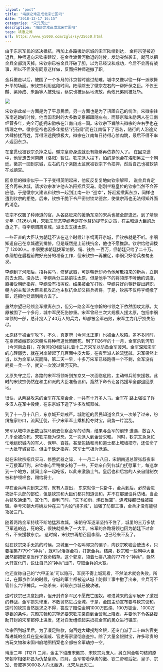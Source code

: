 ```yaml
---
layout: "post"
title: "靖康之难造成北宋亡国吗"
date: "2018-12-17 16:15"
categories: "宋元历史"
description: "靖康之难造成北宋亡国吗"
tags: 靖康之难
url: https://www.y5000.com/zgls/sy/25650.html
---
```






由于东京军民的坚决抵抗，再加上各路援助京城的宋军陆续到达，
金将宗望被迫退兵。种师道向宋钦宗建议，在金兵渡黄河撤退的时候，发动突然袭击，就可以把金兵全部消灭掉。宋钦宗已被金兵吓破了胆，以为已经议和成功，今后不会再有战事，所以不但没有同意这样做，反而把种师道撤了职。

金兵撤走以后，被围了一个多月的汴京暂时逃过劫难，城中又像以往一样一派歌舞升平的场面。宋钦宗利用这段时间，陆续除去了徽宗左右的一帮奸保之臣。不仅王黼、梁师成、朱劻等人被处理，蔡京也被远远地流放，蔡攸兄弟则被处斩。

![](https://img.y5000.com/uploads/allimg/170920/8-1F920113ZW05.jpg)

宋钦宗此举一方面是为了平息民愤，另一方面也是为了巩固自己的统治。宋徽宗往东南逃跑的时候，他当国君时的大多数宠臣都跟随左右，而蔡京和朱励两人在江南经营多年，完全可能拥宋徽宗在江南自成一国。宋钦宗下旨除去徽宗的左右手也在情理之中。徽宗皇帝也因多年接括“花石纲”而在江南留下了恶名，随行的人沿途又大肆掠扰百姓，弄得沿途民愤极大，徽宗在江南每日待得心惊肉跳，最后不得不率人返回东京。

在童贯也被钦宗杀掉之后，徽宗皇帝身边就没有能够再依靠的人了。
在回京途中，他曾想去河南府（洛阳）暂住，钦宗派人拦下，怕的是他会在洛阳另立一个朝廷。徽宗一回到京城，左右的几个亲随太监就被钦宗下令扣押，然后自己也被软禁在龙德宫。

回京后的徽宗似乎一下子变得英明起来，他反反复复地向钦宗解释，
说金兵肯定还会再来攻城，请求钦宗准许他去洛阳招兵买马。刚刚坐稳皇位的钦宗当然不会答应他。于是徽宗又建议和钦宗一起到江南一带
“巡幸”，好赶紧撤离东京，同样也遭到钦宗的拒绝。后来，钦宗干脆下令严密封锁龙德宫，使徽宗再也无法得知外面的消息。

钦宗不仅罢了种师道的官，从各路赶来的援助东京的宋兵也被全部遣还。到了靖康元年（1126)六月，宋钦宗厌恶李纲老是在他耳边提守边之策，在主和派大臣的怂恿之下，将李纲调离京城，派出去支援太原。

一些正直的大臣认为朝廷不该在这个时候让李纲离开京城，但钦宗就是不听。李纲知道自己在京城遭到排挤，但是既然是上前线抗金，他也不愿推辞。钦宗给他调拨了
12000人。李纲要求朝廷拨军饷银、绢、钱各 一百万，但朝廷只给了二十万。李纲想在启程前做好充分的准备工作，但宋钦宗一再催促，李纲只好带兵匆匆出发。

李纲到了河阳后，招兵买马，修整武器，可是朝廷却命令他解散招来的新兵，立刻前去太原。没办法，李纲兵分三路前往太原，但是他手下的将领却不听他的调度，直接受朝廷指挥，李纲没有指挥权，结果被金军打败。李纲只好向朝廷提出辞职，朝内的主和派大臣乘机攻击他主张抗金却又损兵折将。于是，钦宗不仅将李纲撤了职，还把他贬谪到南方去了。

虽然宗望已经领金军撤离东京，但另一路金军在宗翰的带领之下依然围攻太原。太原被围了一个多月，城中军民死伤惨重。宋军曾经三次大规模人援太原，包括李纲率领的一部，总计投人了40万人的兵力，却都被金军击败，宋军主力几乎损失殆尽。

太原终于被金军攻下，不久，真定府（今河北正定）也被金人攻陷。差不多同时，在京师被撤职的宋朝名将种师道忧愤而死。到了1126年的十一月，金军杀到河阳（今河南孟县），在黄河的对面驻扎着十二万宋军以防备金军渡河。金军深知宋军的心理弱势，就在对岸架起了几百面牛皮大鼓，在夜里派人轮流猛敲。宋军果然上当，以为金军从天而降，第二天一早，十多万宋军已经跑得一个不剩，金军没有
耗费一兵一卒，就又一次渡过黄河天险。

太原失守之后，各路的宋军将领听到东京又一次面临危险，主动带兵前来援救。此时的宋钦宗仍然在和主和派的大臣准备议和，竟然下命令让各路援军全都退回原地。

很快，从两路攻来的金军在东京会合，一共有十万多人马。金军在 路上强征了许多汉人在军中役使，在东京城下造了许多攻城器械。

到了十一月十八日，东京城开始戒严。城附近的居民知道金兵又一次杀了过来，纷纷拖家带口，流离迁徙，不少宋军军士乘机抢夺财宝，局势一片混乱。

宋军从城中派出数百探马前去侦察金军的动向，结果与金军的前锋 遭遇，数百人几乎全被杀死。宋钦宗极为惊恐，又一次派人到金营求和。
同时，钦宗又急急忙忙地组织城内的军人、保甲、百姓，甚至包括和尚和道士都上城墙把守，还任命了一大批守城官员，但由于缺乏指挥，宋军士气极为低落。

就在宋钦宗招兵买马、修整武器之际， 十一月二十八日，宋朝南道总管张叔夜率
三万援军赶到。宋钦宗心里稍微安稳了一些，开始亲自到各城门抚慰军士，每巡幸到一个地方，就同士卒一起吃饭，以此来激励士气。皇后也和后宫的人亲自缝制衣被和护领棉套，赐给将士。

早在金兵再次到来之前，就有人提出， 东京就像一只卧牛，金兵到后，必然会进攻卧牛头部的部位，但是钦宗和大臣们都只知道议和，并不在那里设兵防堵。当金
兵猛攻通津门、宣化门、善利门时，“矢下如雨，炮石当空”，连城楼都已经被摧
毁。幸亏宋朝大将姚友仲在三门内设“拐子城”，加强了防御工事，金兵才没有能够攻破三门。

随着两路金军持续不断地猛烈攻城，
宋朝守军逐渐坚持不住了，城里的三万多禁卫军逃的逃，死的死，很快就损失了一大半。宋军的各路将领也因为朝廷下过命令，不来援救东京。
这时候，宋钦宗再想召回李纲，也已经来不及了。

就在钦宗束手无策的时候，京城里一个名叫郭京的骗子，向钦宗吹嘘会使法术，只要招集7779个“神兵”，就可以活捉金将，打退金兵。结果，钦宗和一些朝中大臣居然都把郭京当作了救命稻草。这个郭京，领着七拼八凑的7779个“神兵”，竟然大开宣化门，说让自己的“神兵”出门，夺取金兵的大寨。

他还宣称自己的“六甲正法”可以隐形，军民不得上城观看，不然法术就会失败。所以，在郭京作法的时候，守城的军士都被迫从城上防御工事中撤了出来。金兵可不管什么六甲神兵，一路杀来，转眼东京城已被攻破。

这时钦宗已决意投降，但开封许多军民不愿做亡国奴，和进城来的金军展开了激烈的巷战，金军损失惨重，不敢贸然进占全城。于是，金国主动宣布要与钦宗议和，这时的钦宗当然是求之不得，答应了赔偿金朝1000万匹绢、100万锭金、1000万锭银的条件。完颜宗翰和宗望还要宋钦宗亲自到金营献上降表，并要他下令各路援助开封的宋军都停止进发，还对自发组织起来抵抗金军的民众进行镇压。

钦宗回到城里后，为了凑足赔款，向百姓大肆搜刮金银，还专门派了二十四名官吏帮进城的金兵在皇亲国戚、官吏等家里彻底査抄。除了大量金银财宝，许多珍贵的古玩文物和宋国州府地图档案也全部被金军劫掠一空。

靖康二年（1127)
二月，金主下诏废宋徽宗、宋钦宗为庶人，另立同金朝勾结的原宋朝宰相张邦昌为伪楚皇帝。四月，金军带着俘虏的徽、钦二帝和后妃、皇子、宗室、贵戚等3000多人向北撤退，北宋从此灭亡。
